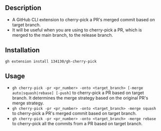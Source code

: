 ## Description
- A GitHub CLI extension to cherry-pick a PR's merged commit based on target branch.
- It will be useful when you are using to cherry-pick a PR, which is merged to the main branch, to the release branch.

## Installation
```shell
gh extension install 134130/gh-cherry-pick
```

## Usage
- `gh cherry-pick -pr <pr_number> -onto <target_branch> [-merge auto|squash|rebase] [-push]` to cherry-pick a PR based on target branch. It determines the merge strategy based on the original PR's merge strategy.
- `gh cherry-pick -pr <pr_number> -onto <target_branch> -merge squash` to cherry-pick a PR's merged commit based on target branch.
- `gh cherry-pick -pr <pr_number> -onto <target_branch> -merge rebase` to cherry-pick all the commits from a PR based on target branch. 
